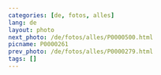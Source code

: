 ```yaml
---
categories: [de, fotos, alles]
lang: de
layout: photo
next_photo: /de/fotos/alles/P0000500.html
picname: P0000261
prev_photo: /de/fotos/alles/P0000279.html
tags: []
---
```

